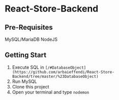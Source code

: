 # React-Store-Backend

## Pre-Requisites
MySQL/MariaDB
NodeJS

## Getting Start
1. Execute SQL in
`[/#DatabaseObject](https://github.com/arbaieffendi/React-Store-Backend/tree/master/%23DatabaseObject)`
2. Run MySQL
3. Clone this project
4. Open your terminal and type
`nodemon`
